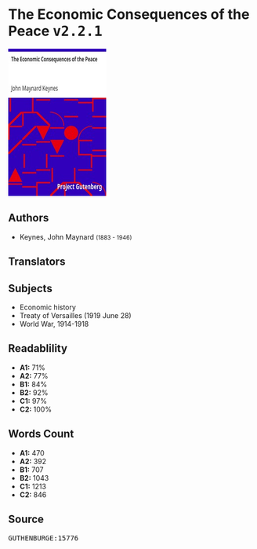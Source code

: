# The Economic Consequences of the Peace <kbd>v2.2.1</kbd>

![](./cover.medium.jpg "")

## Authors


 - Keynes, John Maynard <small>(1883 - 1946)</small>

## Translators



## Subjects


 - Economic history
 - Treaty of Versailles (1919 June 28)
 - World War, 1914-1918

## Readablility


 - **A1:** 71%
 - **A2:** 77%
 - **B1:** 84%
 - **B2:** 92%
 - **C1:** 97%
 - **C2:** 100%

## Words Count


 - **A1:** 470
 - **A2:** 392
 - **B1:** 707
 - **B2:** 1043
 - **C1:** 1213
 - **C2:** 846

## Source


<kbd>GUTHENBURGE:15776</kbd>
